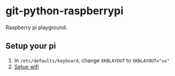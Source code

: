 # git-python-raspberrypi
Raspberry pi playground.

## Setup your pi

1. In `/etc/defaults/keyboard`, change `XKBLAYOUT` to `XKBLAYOUT="us"`
1. [Setup wifi](http://www.raspberrypi.org/documentation/configuration/wireless/wireless-cli.md)
